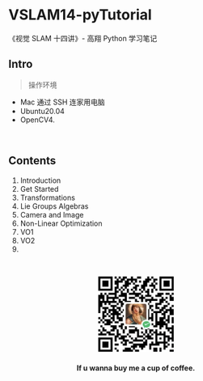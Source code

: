 # VSLAM14-pyTutorial

《视觉 SLAM 十四讲》- 高翔 Python 学习笔记


## Intro
>操作环境
- Mac 通过 SSH 连家用电脑
- Ubuntu20.04
- OpenCV4.


&emsp;
## Contents
1. Introduction
2. Get Started
3. Transformations
4. Lie Groups Algebras
5. Camera and Image
6. Non-Linear Optimization
7. VO1
8. VO2
9. 




&emsp;
<div align=center>
    <img src="./imgs/QRcode.png" width=150>
    <h4>If u wanna buy me a cup of coffee.</h>
</div>